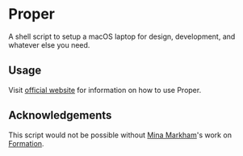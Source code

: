 # Proper

A shell script to setup a macOS laptop for design, development, and whatever else you need.

## Usage

Visit [official website](https://useproper.app/use) for information on how to use Proper.

## Acknowledgements

This script would not be possible without [Mina Markham](https://twitter.com/MinaMarkham)'s work on [Formation](https://github.com/minamarkham/formation).
